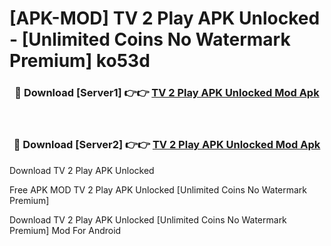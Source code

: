 # [APK-MOD] TV 2 Play APK Unlocked - [Unlimited Coins No Watermark Premium] ko53d



<div align="center">
<h3>🔴 Download [Server1] 👉👉 <a href="https://momento.my/?title=TV_2_Play_APK_Unlocked">TV 2 Play APK Unlocked Mod Apk</a></h3><br>

<h3>🔴 Download [Server2] 👉👉 <a href="https://momento.my/?title=TV_2_Play_APK_Unlocked">TV 2 Play APK Unlocked Mod Apk</a></h3>
</div>



Download TV 2 Play APK Unlocked 

Free APK MOD TV 2 Play APK Unlocked [Unlimited Coins No Watermark Premium]

Download TV 2 Play APK Unlocked [Unlimited Coins No Watermark Premium] Mod For Android
